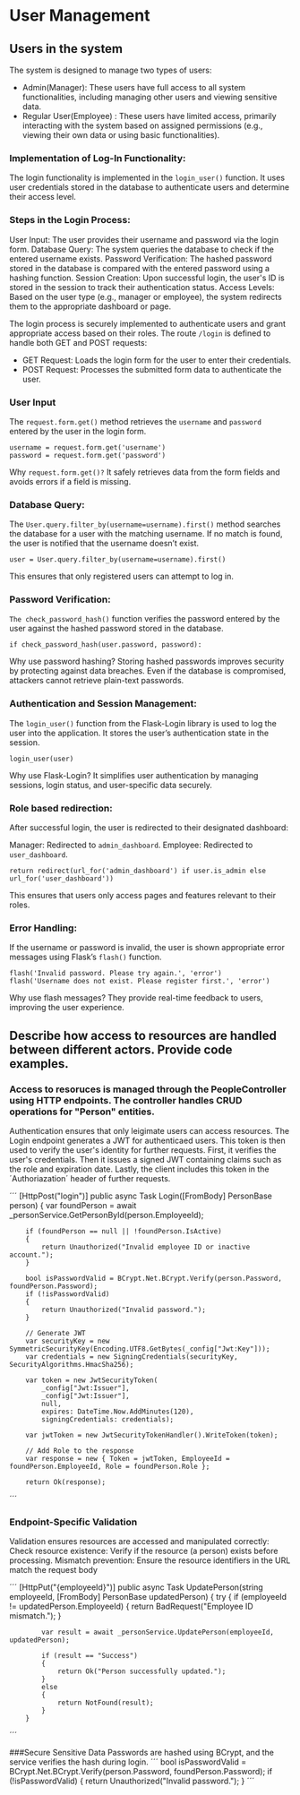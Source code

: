 # User Management

## Users in the system
The system is designed to manage two types of users:
* Admin(Manager): These users have full access to all system functionalities, including managing other users and viewing sensitive data.
* Regular User(Employee) : These users have limited access, primarily interacting with the system based on assigned permissions (e.g., viewing their own data or using basic functionalities).

### Implementation of Log-In Functionality:
The login functionality is implemented in the `login_user()` function. It uses user credentials stored in the database to authenticate users and determine their access level.

### Steps in the Login Process:
User Input: The user provides their username and password via the login form.
Database Query: The system queries the database to check if the entered username exists.
Password Verification: The hashed password stored in the database is compared with the entered password using a hashing function.
Session Creation: Upon successful login, the user's ID is stored in the session to track their authentication status.
Access Levels: Based on the user type (e.g., manager or employee), the system redirects them to the appropriate dashboard or page.

The login process is securely implemented to authenticate users and grant appropriate access based on their roles.
The route `/login` is defined to handle both GET and POST requests:
* GET Request: Loads the login form for the user to enter their credentials.
* POST Request: Processes the submitted form data to authenticate the user.

### User Input
  The `request.form.get()` method retrieves the `username` and `password` entered by the user in the login form.
```
username = request.form.get('username')
password = request.form.get('password')
```
Why `request.form.get()?`
It safely retrieves data from the form fields and avoids errors if a field is missing.

### Database Query:
The `User.query.filter_by(username=username).first()` method searches the database for a user with the matching username. If no match is found, the user is notified that the username doesn’t exist.

```user = User.query.filter_by(username=username).first()```

This ensures that only registered users can attempt to log in.

### Password Verification:
`The check_password_hash()` function verifies the password entered by the user against the hashed password stored in the database.
```
if check_password_hash(user.password, password):
```
Why use password hashing?
Storing hashed passwords improves security by protecting against data breaches. Even if the database is compromised, attackers cannot retrieve plain-text passwords.

### Authentication and Session Management:
The `login_user()` function from the Flask-Login library is used to log the user into the application. It stores the user’s authentication state in the session.
```
login_user(user)
```
Why use Flask-Login?
It simplifies user authentication by managing sessions, login status, and user-specific data securely.

### Role based redirection:

After successful login, the user is redirected to their designated dashboard:

Manager: Redirected to `admin_dashboard`.
Employee: Redirected to `user_dashboard`.
```
return redirect(url_for('admin_dashboard') if user.is_admin else url_for('user_dashboard'))
```

This ensures that users only access pages and features relevant to their roles.

### Error Handling:

If the username or password is invalid, the user is shown appropriate error messages using Flask’s `flash()` function.
```
flash('Invalid password. Please try again.', 'error')
flash('Username does not exist. Please register first.', 'error')
```

Why use flash messages?
They provide real-time feedback to users, improving the user experience.

## Describe how access to resources are handled between different actors. Provide code examples. 

### Access to resoruces is managed through the PeopleController using HTTP endpoints. The controller handles CRUD operations for "Person" entities.
Authentication ensures that only leigimate users can access resources. The Login endpoint generates a JWT for authenticaed users. This token is then used to verify the user's identity for further requests.
First, it verifies the user's credentials. Then it issues a signed JWT containing claims such as the role and expiration date. Lastly, the client includes this token in the ´Authoriazation´ header of further requests. 

´´´
    [HttpPost("login")]
    public async Task<IActionResult> Login([FromBody] PersonBase person)
    {
        var foundPerson = await _personService.GetPersonById(person.EmployeeId);

        if (foundPerson == null || !foundPerson.IsActive)
        {
            return Unauthorized("Invalid employee ID or inactive account.");
        }

        bool isPasswordValid = BCrypt.Net.BCrypt.Verify(person.Password, foundPerson.Password);
        if (!isPasswordValid)
        {
            return Unauthorized("Invalid password.");
        }

        // Generate JWT
        var securityKey = new SymmetricSecurityKey(Encoding.UTF8.GetBytes(_config["Jwt:Key"]));
        var credentials = new SigningCredentials(securityKey, SecurityAlgorithms.HmacSha256);

        var token = new JwtSecurityToken(
            _config["Jwt:Issuer"],
            _config["Jwt:Issuer"],
            null,
            expires: DateTime.Now.AddMinutes(120),
            signingCredentials: credentials);

        var jwtToken = new JwtSecurityTokenHandler().WriteToken(token);

        // Add Role to the response
        var response = new { Token = jwtToken, EmployeeId = foundPerson.EmployeeId, Role = foundPerson.Role };

        return Ok(response);

´´´

### Endpoint-Specific Validation
Validation ensures resources are accessed and manipulated correctly: 
Check resource existence: Verify if the resource (a person) exists before processing. 
Mismatch prevention: Ensure the resource identifiers in the URL match the request body 

´´´
    [HttpPut("{employeeId}")]
    public async Task<IActionResult> UpdatePerson(string employeeId, [FromBody] PersonBase updatedPerson)
    {
        try
        {
            if (employeeId != updatedPerson.EmployeeId)
            {
                return BadRequest("Employee ID mismatch.");
            }

            var result = await _personService.UpdatePerson(employeeId, updatedPerson);

            if (result == "Success")
            {
                return Ok("Person successfully updated.");
            }
            else
            {
                return NotFound(result);
            }
        }

´´´


###Secure Sensitive Data 
Passwords are hashed using BCrypt, and the service verifies the hash during login. 
´´´
        bool isPasswordValid = BCrypt.Net.BCrypt.Verify(person.Password, foundPerson.Password);
        if (!isPasswordValid)
        {
            return Unauthorized("Invalid password.");
        }
´´´
